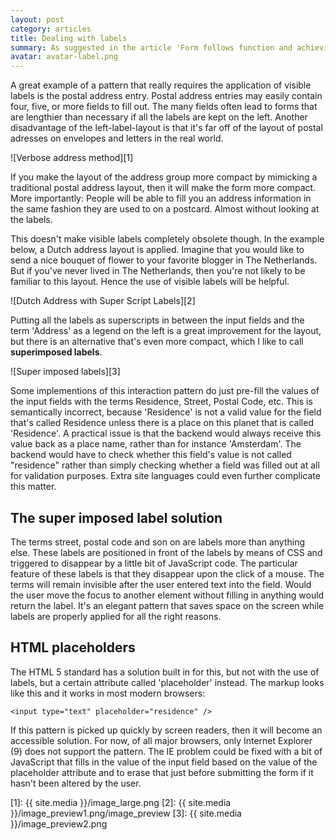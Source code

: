 ```yaml
---
layout: post
category: articles
title: Dealing with labels
summary: As suggested in the article 'Form follows function and achieving thereof', every input element on a form should ideally have a label. Labels give more meaning to input elements and makes them accessible. This article dives into dealing with labels and input fields for postal addresses on forms.
avatar: avatar-label.png
---
```


A great example of a pattern that really requires the application of visible labels is the postal address entry. Postal address entries may easily contain four, five, or more fields to fill out. The many fields often lead to forms that are lengthier than necessary if all the labels are kept on the left. Another disadvantage of the left-label-layout is that it's far off of the layout of postal adresses on envelopes and letters in the real world.

![Verbose address method][1]

If you make the layout of the address group more compact by mimicking a traditional postal address layout, then it will make the form more compact. More importantly: People will be able to fill you an address information in the same fashion they are used to on a postcard. Almost without looking at the labels.

This doesn't make visible labels completely obsolete though. In the example below, a Dutch address layout is applied. Imagine that you would like to send a nice bouquet of flower to your favorite blogger in The Netherlands. But if you've never lived in The Netherlands, then you're not likely to be familiar to this layout. Hence the use of visible labels will be helpful.

![Dutch Address with Super Script Labels][2]

Putting all the labels as superscripts in between the input fields and the term 'Address' as a legend on the left is a great improvement for the layout, but there is an alternative that's even more compact, which I like to call **superimposed labels**.

![Super imposed labels][3]

Some implementions of this interaction pattern do just pre-fill the values of the input fields with the terms Residence, Street, Postal Code, etc. This is semantically incorrect, because 'Residence' is not a valid value for the field that's called Residence unless there is a place on this planet that is called 'Residence'. A practical issue is that the backend would always receive this value back as a place name, rather than for instance 'Amsterdam'. The backend would have to check whether this field's value is not called "residence" rather than simply checking whether a field was filled out at all for validation purposes. Extra site languages could even further complicate this matter.

## The super imposed label solution

The terms street, postal code and son on are labels more than anything else. These labels are positioned in front of the labels by means of CSS and triggered to disappear by a little bit of JavaScript code. The particular feature of these labels is that they disappear upon the click of a mouse. The terms will remain invisible after the user entered text into the field. Would the user move the focus to another element without filling in anything would return the label. It's an elegant pattern that saves space on the screen while labels are properly applied for all the right reasons.

## HTML placeholders

The HTML 5 standard has a solution built in for this, but not with the use of labels, but a certain attribute called 'placeholder' instead. The markup looks like this and it works in most modern browsers:

	<input type="text" placeholder="residence" />

If this pattern is picked up quickly by screen readers, then it will become an accessible solution. For now, of all major browsers, only Internet Explorer (9) does not support the pattern. The IE problem could be fixed with a bit of JavaScript that fills in the value of the input field based on the value of the placeholder attribute and to erase that just before submitting the form if it hasn't been altered by the user.


 [1]: {{ site.media }}/image_large.png
 [2]: {{ site.media }}/image_preview1.png/image_preview
 [3]: {{ site.media }}/image_preview2.png